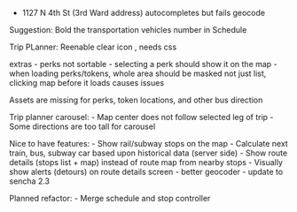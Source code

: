 - 1127 N 4th St (3rd Ward address) autocompletes but fails geocode

Suggestion: Bold the transportation vehicles number in Schedule

Trip PLanner:
Reenable clear icon , needs css

extras
	- perks not sortable
	- selecting a perk should show it on the map
	- when loading perks/tokens, whole area should be masked not just list, clicking map before it loads causes issues

Assets are missing for perks, token locations, and other bus direction

Trip planner carousel:
	- Map center does not follow selected leg of trip
	- Some directions are too tall for carousel

Nice to have features:
	- Show rail/subway stops on the map
	- Calculate next train, bus, subway car based upon historical data (server side)
	- Show route details (stops list + map) instead of route map from nearby stops
	- Visually show alerts (detours) on route details screen
	- better geocoder
	- update to sencha 2.3

Planned refactor:
	- Merge schedule and stop controller